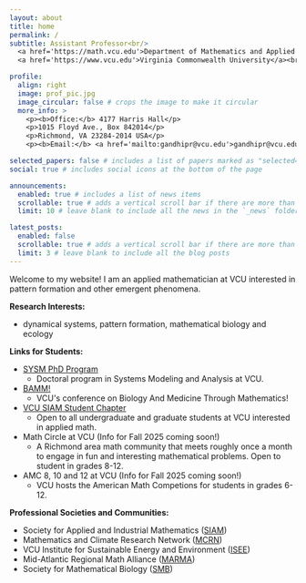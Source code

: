 ```yaml
---
layout: about
title: home
permalink: /
subtitle: Assistant Professor<br/>
  <a href='https://math.vcu.edu'>Department of Mathematics and Applied Mathematics</a> <br/>
  <a href='https://www.vcu.edu'>Virginia Commonwealth University</a><br/>

profile:
  align: right
  image: prof_pic.jpg
  image_circular: false # crops the image to make it circular
  more_info: >
    <p><b>Office:</b> 4177 Harris Hall</p>
    <p>1015 Floyd Ave., Box 842014</p>
    <p>Richmond, VA 23284-2014 USA</p>
    <p><b>Email:</b> <a href='mailto:gandhipr@vcu.edu'>gandhipr@vcu.edu</a></p>

selected_papers: false # includes a list of papers marked as "selected={true}"
social: true # includes social icons at the bottom of the page

announcements:
  enabled: true # includes a list of news items
  scrollable: true # adds a vertical scroll bar if there are more than 3 news items
  limit: 10 # leave blank to include all the news in the `_news` folder

latest_posts:
  enabled: false
  scrollable: true # adds a vertical scroll bar if there are more than 3 new posts items
  limit: 3 # leave blank to include all the blog posts
---
```


Welcome to my website! I am an applied mathematician at VCU interested in pattern formation and other emergent phenomena.  

<b>Research Interests:</b>

- dynamical systems, pattern formation, mathematical biology and ecology

<b>Links for Students:</b>

- <a href='https://sysm.vcu.edu/'>SYSM PhD Program</a>
  - Doctoral program in Systems Modeling and Analysis at VCU.
- <a href='https://siam.vcu.edu/bamm/'>BAMM!</a>
  - VCU's conference on Biology And Medicine Through Mathematics!
- <a href='https://siam.vcu.edu/'>VCU SIAM Student Chapter</a>
  - Open to all undergraduate and graduate students at VCU interested in applied math.
- Math Circle at VCU (Info for Fall 2025 coming soon!)
  - A Richmond area math community that meets roughly once a month to engage in fun and interesting mathematical problems. Open to student in grades 8-12.
- AMC 8, 10 and 12 at VCU (Info for Fall 2025 coming soon!)
  - VCU hosts the American Math Competions for students in grades 6-12.

<b>Professional Societies and Communities:</b>

- Society for Applied and Industrial Mathematics (<a href='https://www.siam.org/'>SIAM</a>)
- Mathematics and Climate Research Network (<a href='https://sites.google.com/view/math-climate'>MCRN</a>)
- VCU Institute for Sustainable Energy and Environment (<a href='https://isee.vcu.edu/'>ISEE</a>)
- Mid-Atlantic Regional Math Alliance (<a href='https://sites.google.com/view/mid-atlantic-math-alliance/'>MARMA</a>)
- Society for Mathematical Biology (<a href='https://www.smb.org/'>SMB</a>)

